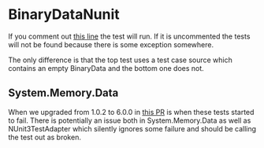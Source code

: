 # BinaryDataNunit

If you comment out [this line](https://github.com/m-nash/BinaryDataNunit/blob/main/BinaryDataNunit/TestClass.cs#L7) the test will run.
If it is uncommented the tests will not be found because there is some exception somewhere.

The only difference is that the top test uses a test case source which contains an empty BinaryData and the bottom one does not.

## System.Memory.Data

When we upgraded from 1.0.2 to 6.0.0 in [this PR](https://github.com/Azure/azure-sdk-for-net/commit/448d80d80ad0f3df69b96df080da6cf8b537e9d2#diff-93a28d9569550c68624a8ad2209a6fae1d4f88237e4b5414eed2ecac4ef8c98fR92) is when these tests started to fail.
There is potentially an issue both in System.Memory.Data as well as NUnit3TestAdapter which silently ignores some failure and should be calling the test out as broken.
